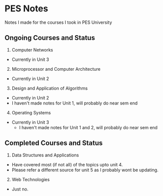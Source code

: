 # PES Notes
Notes I made for the courses I took in PES University

## Ongoing Courses and Status
1. Computer Networks
  - Currently in Unit 3

2. Microprocessor and Computer Architecture
  - Currently in Unit 2

3. Design and Application of Algorithms
  - Currently in Unit 2
  - I haven't made notes for Unit 1, will probably do near sem end

4. Operating Systems
- Currently in Unit 3
  - I haven't made notes for Unit 1 and 2, will probably do near sem end

## Completed Courses and Status
1. Data Structures and Applications 
  - Have covered most (if not all) of the topics upto unit 4.
  - Please refer a different source for unit 5 as I probably wont be updating.

2. Web Technologies
  - Just no.
  
